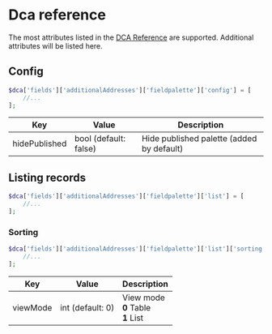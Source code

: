 # Dca reference

The most attributes listed in the [DCA Reference](https://docs.contao.org/dev/reference/dca/) are supported. Additional attributes will be listed here.

## Config

```php
$dca['fields']['additionalAddresses']['fieldpalette']['config'] = [
    //...
];
```

  Key    | Value               | Description
---------| ------------------  | -----------
hidePublished | bool (default: false) | Hide published palette (added by default)



## Listing records

```php
$dca['fields']['additionalAddresses']['fieldpalette']['list'] = [
    //...
];
```

### Sorting

```php
$dca['fields']['additionalAddresses']['fieldpalette']['list']['sorting'] = [
    //...
];
```

  Key    | Value               | Description
---------| ------------------  | -----------
viewMode | int (default: 0)  | View mode <br />**0** Table <br /> **1** List 